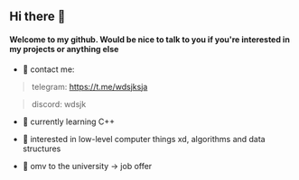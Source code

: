 ## Hi there 👋

#### Welcome to my github. Would be nice to talk to you if you're interested in my projects or anything else

- 💬 contact me:

>telegram: https://t.me/wdsjksja 

>discord: wdsjk

- 📖 currently learning C++

- 🤔 interested in low-level computer things xd, algorithms and data structures

- 🌠 omv to the university -> job offer